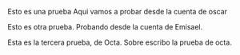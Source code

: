Esto es una prueba
Aqui vamos a probar desde la cuenta de oscar

Esto es otra prueba.
Probando desde la cuenta de Emisael.

Esta es la tercera prueba, de Octa.
Sobre escribo la prueba de octa.
